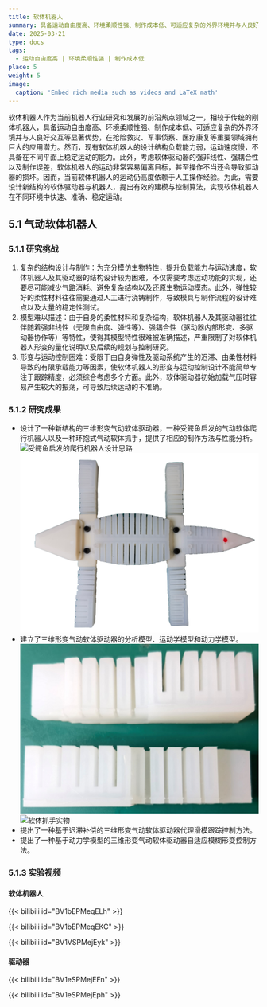 ```yaml
---
title: 软体机器人
summary: 具备运动自由度高、环境柔顺性强、制作成本低、可适应复杂的外界环境并与人良好交互等显著优势，在抢险救灾、军事侦察、医疗康复等重要领域拥有巨大的应用潜力.
date: 2025-03-21
type: docs
tags:
  - 运动自由度高 | 环境柔顺性强 | 制作成本低
place: 5
weight: 5
image:
  caption: 'Embed rich media such as videos and LaTeX math'
---
```

软体机器人作为当前机器人行业研究和发展的前沿热点领域之一，相较于传统的刚体机器人，具备运动自由度高、环境柔顺性强、制作成本低、可适应复杂的外界环境并与人良好交互等显著优势，在抢险救灾、军事侦察、医疗康复等重要领域拥有巨大的应用潜力。然而，现有软体机器人的设计结构负载能力弱，运动速度慢，不具备在不同平面上稳定运动的能力。此外，考虑软体驱动器的强非线性、强耦合性以及制作误差，软体机器人的运动非常容易偏离目标，甚至操作不当还会导致驱动器的损坏。因而，当前软体机器人的运动仍高度依赖于人工操作经验。为此，需要设计新结构的软体驱动器与机器人，提出有效的建模与控制算法，实现软体机器人在不同环境中快速、准确、稳定运动。

## 5.1 气动软体机器人

### 5.1.1 研究挑战

1. 复杂的结构设计与制作：为充分模仿生物特性，提升负载能力与运动速度，软体机器人及其驱动器的结构设计较为困难，不仅需要考虑运动功能的实现，还要尽可能减少气路消耗、避免复杂结构以及还原生物运动模态。此外，弹性较好的柔性材料往往需要通过人工进行浇铸制作，导致模具与制作流程的设计难点以及大量的稳定性测试。
2. 模型难以描述：由于自身的柔性材料和复杂结构，软体机器人及其驱动器往往伴随着强非线性（无限自由度、弹性等）、强耦合性（驱动器内部形变、多驱动器协作等）等特性，使得其模型特性很难被准确描述，严重限制了对软体机器人形变的量化说明以及后续的规划与控制研究。
3. 形变与运动控制困难：受限于由自身弹性及驱动系统产生的迟滞、由柔性材料导致的有限承载能力等因素，使软体机器人的形变与运动控制设计不能简单专注于跟踪精度，必须综合考虑多个方面。此外，软体驱动器初始加载气压时容易产生较大的振荡，可导致后续运动的不准确。

### 5.1.2 研究成果

- 设计了一种新结构的三维形变气动软体驱动器，一种受鳄鱼启发的气动软体爬行机器人以及一种环抱式气动软体抓手，提供了相应的制作方法与性能分析。
![受鳄鱼启发的爬行机器人设计思路](受鳄鱼启发的爬行机器人设计思路.png)
![爬行机器人实物](爬行机器人实物.png)
- 建立了三维形变气动软体驱动器的分析模型、运动学模型和动力学模型。
![三维形变气动软体驱动器实物](三维形变气动软体驱动器实物.jpg)
![软体抓手实物](软体抓手实物.png)
- 提出了一种基于迟滞补偿的三维形变气动软体驱动器代理滑模跟踪控制方法。
- 提出了一种基于动力学模型的三维形变气动软体驱动器自适应模糊形变控制方法。

### 5.1.3 实验视频

#### 软体机器人

{{< bilibili id="BV1bEPMeqELh" >}}

{{< bilibili id="BV1bEPMeqEKC" >}}

{{< bilibili id="BV1VSPMejEyk" >}}

#### 驱动器

{{< bilibili id="BV1eSPMejEFn" >}}

{{< bilibili id="BV1eSPMejEph" >}}
